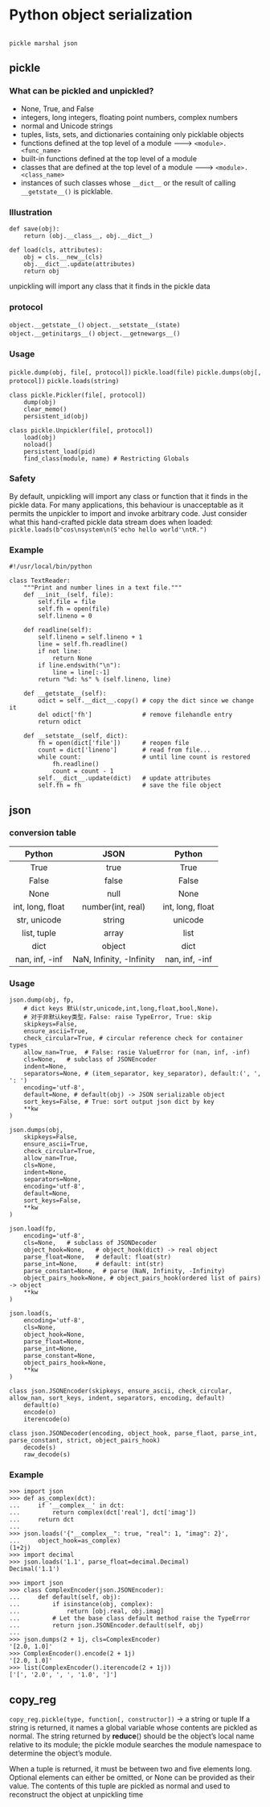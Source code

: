 # Python object serialization

                                                                          pickle marshal json

## pickle

### What can be pickled and unpickled?
* None, True, and False
* integers, long integers, floating point numbers, complex numbers
* normal and Unicode strings
* tuples, lists, sets, and dictionaries containing only picklable objects
* functions defined at the top level of a module  ---> `<module>.<func_name>`
* built-in functions defined at the top level of a module   
* classes that are defined at the top level of a module   ---> `<module>.<class_name>`
* instances of such classes whose `__dict__` or the result of calling `__getstate__()` is picklable.

### Illustration
```
def save(obj):
    return (obj.__class__, obj.__dict__)

def load(cls, attributes):
    obj = cls.__new__(cls)
    obj.__dict__.update(attributes)
    return obj
```
unpickling will import any class that it finds in the pickle data

### protocol
`object.__getstate__()`
`object.__setstate__(state)`
`object.__getinitargs__()`
`object.__getnewargs__()`

### Usage
`pickle.dump(obj, file[, protocol])`
`pickle.load(file)`
`pickle.dumps(obj[, protocol])`
`pickle.loads(string)`
```
class pickle.Pickler(file[, protocol])
	dump(obj)
	clear_memo()
	persistent_id(obj)
```
```
class pickle.Unpickler(file[, protocol])
	load(obj)
	noload()
	persistent_load(pid)
	find_class(module, name) # Restricting Globals
```

### Safety
By default, unpickling will import any class or function that it finds in the pickle data. For many applications, this behaviour is unacceptable as it permits the unpickler to import and invoke arbitrary code. Just consider what this hand-crafted pickle data stream does when loaded:
`pickle.loads(b"cos\nsystem\n(S'echo hello world'\ntR.")`

### Example
```
#!/usr/local/bin/python

class TextReader:
    """Print and number lines in a text file."""
    def __init__(self, file):
        self.file = file
        self.fh = open(file)
        self.lineno = 0

    def readline(self):
        self.lineno = self.lineno + 1
        line = self.fh.readline()
        if not line:
            return None
        if line.endswith("\n"):
            line = line[:-1]
        return "%d: %s" % (self.lineno, line)

    def __getstate__(self):
        odict = self.__dict__.copy() # copy the dict since we change it
        del odict['fh']              # remove filehandle entry
        return odict

    def __setstate__(self, dict):
        fh = open(dict['file'])      # reopen file
        count = dict['lineno']       # read from file...
        while count:                 # until line count is restored
            fh.readline()
            count = count - 1
        self.__dict__.update(dict)   # update attributes
        self.fh = fh                 # save the file object
```

## json

### conversion table

|      Python      |           JSON           |      Python      |
| :--------------: | :----------------------: | :--------------: |
|       True       |           true           |       True       |
|      False       |          false           |      False       |
|       None       |           null           |       None       |
| int, long, float |    number(int, real)     | int, long, float |
|   str, unicode   |          string          |     unicode      |
|   list, tuple    |          array           |       list       |
|       dict       |          object          |       dict       |
|  nan, inf, -inf  | NaN, Infinity, -Infinity |  nan, inf, -inf  |

### Usage
```
json.dump(obj, fp,
	# dict keys 默认(str,unicode,int,long,float,bool,None)，
	# 对于非默认key类型，False: raise TypeError, True: skip
	skipkeys=False,
	ensure_ascii=True,
	check_circular=True, # circular reference check for container types
	allow_nan=True,  # False: rasie ValueError for (nan, inf, -inf)
	cls=None,	# subclass of JSONEncoder
	indent=None,
	separators=None, # (item_separator, key_separator), default:(', ', ': ')
	encoding='utf-8',
	default=None, # default(obj) -> JSON serializable object
	sort_keys=False, # True: sort output json dict by key
	**kw
)

json.dumps(obj,
	skipkeys=False,
	ensure_ascii=True,
	check_circular=True,
	allow_nan=True,
	cls=None,
	indent=None,
	separators=None, 
	encoding='utf-8',
	default=None, 
	sort_keys=False, 
	**kw
)
```

```
json.load(fp,
	encoding='utf-8',
	cls=None,	# subclass of JSONDecoder
	object_hook=None,	# object_hook(dict) -> real object
	parse_float=None,	# default: float(str)
	parse_int=None,		# default: int(str)
	parse_constant=None,  # parse (NaN, Infinity, -Infinity)
	object_pairs_hook=None, # object_pairs_hook(ordered list of pairs) -> object
	**kw
)

json.load(s,
	encoding='utf-8',
	cls=None,
	object_hook=None,	
	parse_float=None,	
	parse_int=None,		
	parse_constant=None,  
	object_pairs_hook=None, 
	**kw
)
```

```
class json.JSONEncoder(skipkeys, ensure_ascii, check_circular, allow_nan, sort_keys, indent, separators, encoding, default)
	default(o)
	encode(o)
	iterencode(o)
	
class json.JSONDecoder(encoding, object_hook, parse_flaot, parse_int,
parse_constant, strict, object_pairs_hook)
	decode(s)
	raw_decode(s)
```

### Example
```
>>> import json
>>> def as_complex(dct):
...     if '__complex__' in dct:
...         return complex(dct['real'], dct['imag'])
...     return dct
...
>>> json.loads('{"__complex__": true, "real": 1, "imag": 2}',
...     object_hook=as_complex)
(1+2j)
>>> import decimal
>>> json.loads('1.1', parse_float=decimal.Decimal)
Decimal('1.1')
```

```
>>> import json
>>> class ComplexEncoder(json.JSONEncoder):
...     def default(self, obj):
...         if isinstance(obj, complex):
...             return [obj.real, obj.imag]
...         # Let the base class default method raise the TypeError
...         return json.JSONEncoder.default(self, obj)
...
>>> json.dumps(2 + 1j, cls=ComplexEncoder)
'[2.0, 1.0]'
>>> ComplexEncoder().encode(2 + 1j)
'[2.0, 1.0]'
>>> list(ComplexEncoder().iterencode(2 + 1j))
['[', '2.0', ', ', '1.0', ']']
```

## copy_reg
`copy_reg.pickle(type, function[, constructor])`  ->  a string or tuple
If a string is returned, it names a global variable whose contents are pickled as normal. The string returned by __reduce__() should be the object’s local name relative to its module; the pickle module searches the module namespace to determine the object’s module.

When a tuple is returned, it must be between two and five elements long. Optional elements can either be omitted, or None can be provided as their value. The contents of this tuple are pickled as normal and used to reconstruct the object at unpickling time
